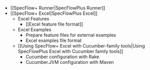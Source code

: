 * [[SpecFlow+ Runner|SpecFlowPlus Runner]]
* [[SpecFlow+ Excel|SpecFlowPlus Excel]]
  * Excel Features
    * [[Excel feature file format]]
  * Excel Examples
    * Prepare feature files for external examples
    * Excel examples file format
  * [[Using SpecFlow+ Excel with Cucumber-family tools|Using SpecFlowPlus Excel with Cucumber family tools]]
    * Cucumber configuration with Rake
    * Cucumber.JVM configuration with Maven
